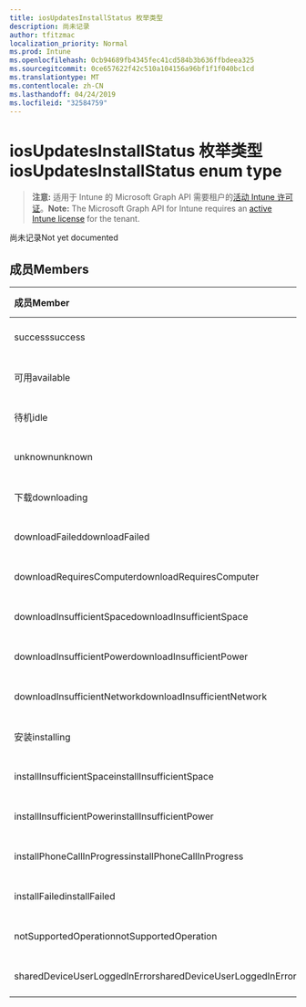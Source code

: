 ```yaml
---
title: iosUpdatesInstallStatus 枚举类型
description: 尚未记录
author: tfitzmac
localization_priority: Normal
ms.prod: Intune
ms.openlocfilehash: 0cb94689fb4345fec41cd584b3b636ffbdeea325
ms.sourcegitcommit: 0ce657622f42c510a104156a96bf1f1f040bc1cd
ms.translationtype: MT
ms.contentlocale: zh-CN
ms.lasthandoff: 04/24/2019
ms.locfileid: "32584759"
---
```

# <a name="iosupdatesinstallstatus-enum-type"></a><span data-ttu-id="2f4bf-103">iosUpdatesInstallStatus 枚举类型</span><span class="sxs-lookup"><span data-stu-id="2f4bf-103">iosUpdatesInstallStatus enum type</span></span>

> <span data-ttu-id="2f4bf-104">**注意:** 适用于 Intune 的 Microsoft Graph API 需要租户的[活动 Intune 许可证](https://go.microsoft.com/fwlink/?linkid=839381)。</span><span class="sxs-lookup"><span data-stu-id="2f4bf-104">**Note:** The Microsoft Graph API for Intune requires an [active Intune license](https://go.microsoft.com/fwlink/?linkid=839381) for the tenant.</span></span>

<span data-ttu-id="2f4bf-105">尚未记录</span><span class="sxs-lookup"><span data-stu-id="2f4bf-105">Not yet documented</span></span>

## <a name="members"></a><span data-ttu-id="2f4bf-106">成员</span><span class="sxs-lookup"><span data-stu-id="2f4bf-106">Members</span></span>
|<span data-ttu-id="2f4bf-107">成员</span><span class="sxs-lookup"><span data-stu-id="2f4bf-107">Member</span></span>|<span data-ttu-id="2f4bf-108">值</span><span class="sxs-lookup"><span data-stu-id="2f4bf-108">Value</span></span>|<span data-ttu-id="2f4bf-109">说明</span><span class="sxs-lookup"><span data-stu-id="2f4bf-109">Description</span></span>|
|:---|:---|:---|
|<span data-ttu-id="2f4bf-110">success</span><span class="sxs-lookup"><span data-stu-id="2f4bf-110">success</span></span>|<span data-ttu-id="2f4bf-111">0</span><span class="sxs-lookup"><span data-stu-id="2f4bf-111">0</span></span>|<span data-ttu-id="2f4bf-112">尚未记录</span><span class="sxs-lookup"><span data-stu-id="2f4bf-112">Not yet documented</span></span>|
|<span data-ttu-id="2f4bf-113">可用</span><span class="sxs-lookup"><span data-stu-id="2f4bf-113">available</span></span>|<span data-ttu-id="2f4bf-114">1</span><span class="sxs-lookup"><span data-stu-id="2f4bf-114">1</span></span>|<span data-ttu-id="2f4bf-115">尚未记录</span><span class="sxs-lookup"><span data-stu-id="2f4bf-115">Not yet documented</span></span>|
|<span data-ttu-id="2f4bf-116">待机</span><span class="sxs-lookup"><span data-stu-id="2f4bf-116">idle</span></span>|<span data-ttu-id="2f4bf-117">2 </span><span class="sxs-lookup"><span data-stu-id="2f4bf-117">2</span></span>|<span data-ttu-id="2f4bf-118">尚未记录</span><span class="sxs-lookup"><span data-stu-id="2f4bf-118">Not yet documented</span></span>|
|<span data-ttu-id="2f4bf-119">unknown</span><span class="sxs-lookup"><span data-stu-id="2f4bf-119">unknown</span></span>|<span data-ttu-id="2f4bf-120">3 </span><span class="sxs-lookup"><span data-stu-id="2f4bf-120">3</span></span>|<span data-ttu-id="2f4bf-121">尚未记录</span><span class="sxs-lookup"><span data-stu-id="2f4bf-121">Not yet documented</span></span>|
|<span data-ttu-id="2f4bf-122">下载</span><span class="sxs-lookup"><span data-stu-id="2f4bf-122">downloading</span></span>|<span data-ttu-id="2f4bf-123">-2016330712</span><span class="sxs-lookup"><span data-stu-id="2f4bf-123">-2016330712</span></span>|<span data-ttu-id="2f4bf-124">尚未记录</span><span class="sxs-lookup"><span data-stu-id="2f4bf-124">Not yet documented</span></span>|
|<span data-ttu-id="2f4bf-125">downloadFailed</span><span class="sxs-lookup"><span data-stu-id="2f4bf-125">downloadFailed</span></span>|<span data-ttu-id="2f4bf-126">-2016330711</span><span class="sxs-lookup"><span data-stu-id="2f4bf-126">-2016330711</span></span>|<span data-ttu-id="2f4bf-127">尚未记录</span><span class="sxs-lookup"><span data-stu-id="2f4bf-127">Not yet documented</span></span>|
|<span data-ttu-id="2f4bf-128">downloadRequiresComputer</span><span class="sxs-lookup"><span data-stu-id="2f4bf-128">downloadRequiresComputer</span></span>|<span data-ttu-id="2f4bf-129">-2016330710</span><span class="sxs-lookup"><span data-stu-id="2f4bf-129">-2016330710</span></span>|<span data-ttu-id="2f4bf-130">尚未记录</span><span class="sxs-lookup"><span data-stu-id="2f4bf-130">Not yet documented</span></span>|
|<span data-ttu-id="2f4bf-131">downloadInsufficientSpace</span><span class="sxs-lookup"><span data-stu-id="2f4bf-131">downloadInsufficientSpace</span></span>|<span data-ttu-id="2f4bf-132">-2016330709</span><span class="sxs-lookup"><span data-stu-id="2f4bf-132">-2016330709</span></span>|<span data-ttu-id="2f4bf-133">尚未记录</span><span class="sxs-lookup"><span data-stu-id="2f4bf-133">Not yet documented</span></span>|
|<span data-ttu-id="2f4bf-134">downloadInsufficientPower</span><span class="sxs-lookup"><span data-stu-id="2f4bf-134">downloadInsufficientPower</span></span>|<span data-ttu-id="2f4bf-135">-2016330708</span><span class="sxs-lookup"><span data-stu-id="2f4bf-135">-2016330708</span></span>|<span data-ttu-id="2f4bf-136">尚未记录</span><span class="sxs-lookup"><span data-stu-id="2f4bf-136">Not yet documented</span></span>|
|<span data-ttu-id="2f4bf-137">downloadInsufficientNetwork</span><span class="sxs-lookup"><span data-stu-id="2f4bf-137">downloadInsufficientNetwork</span></span>|<span data-ttu-id="2f4bf-138">-2016330707</span><span class="sxs-lookup"><span data-stu-id="2f4bf-138">-2016330707</span></span>|<span data-ttu-id="2f4bf-139">尚未记录</span><span class="sxs-lookup"><span data-stu-id="2f4bf-139">Not yet documented</span></span>|
|<span data-ttu-id="2f4bf-140">安装</span><span class="sxs-lookup"><span data-stu-id="2f4bf-140">installing</span></span>|<span data-ttu-id="2f4bf-141">-2016330706</span><span class="sxs-lookup"><span data-stu-id="2f4bf-141">-2016330706</span></span>|<span data-ttu-id="2f4bf-142">尚未记录</span><span class="sxs-lookup"><span data-stu-id="2f4bf-142">Not yet documented</span></span>|
|<span data-ttu-id="2f4bf-143">installInsufficientSpace</span><span class="sxs-lookup"><span data-stu-id="2f4bf-143">installInsufficientSpace</span></span>|<span data-ttu-id="2f4bf-144">-2016330705</span><span class="sxs-lookup"><span data-stu-id="2f4bf-144">-2016330705</span></span>|<span data-ttu-id="2f4bf-145">尚未记录</span><span class="sxs-lookup"><span data-stu-id="2f4bf-145">Not yet documented</span></span>|
|<span data-ttu-id="2f4bf-146">installInsufficientPower</span><span class="sxs-lookup"><span data-stu-id="2f4bf-146">installInsufficientPower</span></span>|<span data-ttu-id="2f4bf-147">-2016330704</span><span class="sxs-lookup"><span data-stu-id="2f4bf-147">-2016330704</span></span>|<span data-ttu-id="2f4bf-148">尚未记录</span><span class="sxs-lookup"><span data-stu-id="2f4bf-148">Not yet documented</span></span>|
|<span data-ttu-id="2f4bf-149">installPhoneCallInProgress</span><span class="sxs-lookup"><span data-stu-id="2f4bf-149">installPhoneCallInProgress</span></span>|<span data-ttu-id="2f4bf-150">-2016330703</span><span class="sxs-lookup"><span data-stu-id="2f4bf-150">-2016330703</span></span>|<span data-ttu-id="2f4bf-151">尚未记录</span><span class="sxs-lookup"><span data-stu-id="2f4bf-151">Not yet documented</span></span>|
|<span data-ttu-id="2f4bf-152">installFailed</span><span class="sxs-lookup"><span data-stu-id="2f4bf-152">installFailed</span></span>|<span data-ttu-id="2f4bf-153">-2016330702</span><span class="sxs-lookup"><span data-stu-id="2f4bf-153">-2016330702</span></span>|<span data-ttu-id="2f4bf-154">尚未记录</span><span class="sxs-lookup"><span data-stu-id="2f4bf-154">Not yet documented</span></span>|
|<span data-ttu-id="2f4bf-155">notSupportedOperation</span><span class="sxs-lookup"><span data-stu-id="2f4bf-155">notSupportedOperation</span></span>|<span data-ttu-id="2f4bf-156">-2016330701</span><span class="sxs-lookup"><span data-stu-id="2f4bf-156">-2016330701</span></span>|<span data-ttu-id="2f4bf-157">尚未记录</span><span class="sxs-lookup"><span data-stu-id="2f4bf-157">Not yet documented</span></span>|
|<span data-ttu-id="2f4bf-158">sharedDeviceUserLoggedInError</span><span class="sxs-lookup"><span data-stu-id="2f4bf-158">sharedDeviceUserLoggedInError</span></span>|<span data-ttu-id="2f4bf-159">-2016330699</span><span class="sxs-lookup"><span data-stu-id="2f4bf-159">-2016330699</span></span>|<span data-ttu-id="2f4bf-160">尚未记录</span><span class="sxs-lookup"><span data-stu-id="2f4bf-160">Not yet documented</span></span>|



